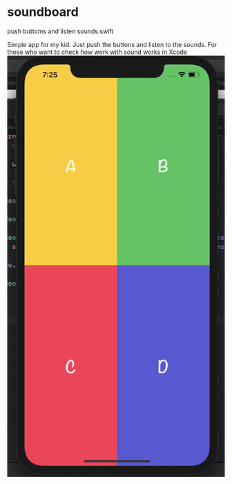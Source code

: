 # soundboard
push buttoms and listen sounds.swift

Simple app for my kid. Just push the buttons and listen to the sounds. For those who want to check how work with sound works in Xcode
![Screenshot](https://github.com/shilcev/soundboard/blob/master/Screenshot%202020-02-22%20at%2019.25.10.png "Орк")
